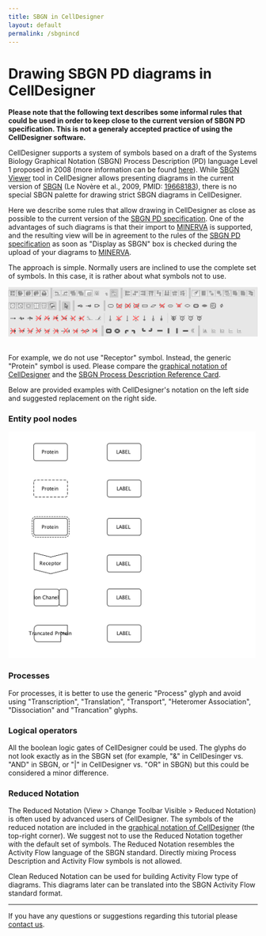 ```yaml
---
title: SBGN in CellDesigner
layout: default
permalink: /sbgnincd
---
```


# Drawing SBGN PD diagrams in CellDesigner

<p><strong>Please note that the following text describes some informal rules that could be used in order to keep close to the current version of SBGN PD specification. This is not a generaly accepted practice of using the CellDesigner software.</strong></p>

<p>CellDesigner supports a system of symbols based on a draft of the Systems Biology Graphical Notation (SBGN) Process Description (PD) language Level 1 proposed in 2008 (more information can be found <a href="http://www.celldesigner.org/features.html" target="_blank">here</a>). While <a href="http://www.celldesigner.org/help/CDH_View_08.html" target="_blank">SBGN Viewer</a> tool in CellDesigner allows presenting diagrams in the current version of <a href="http://sbgn.org/" target="_blank">SBGN</a> (Le Novère et al., 2009, PMID: <a href="https://www.ncbi.nlm.nih.gov/pubmed/?term=19668183" target="_blank">19668183</a>), there is no special SBGN palette for drawing strict SBGN diagrams in CellDesigner.</p>

<p>Here we describe some rules that allow drawing in CellDesigner as close as possible to the current version of the <a href="http://sbgn.github.io/sbgn/specifications" target="_blank">SBGN PD specification</a>. One of the advantages of such diagrams is that their import to <a href="http://r3lab.uni.lu/web/minerva-website/" target="_blank">MINERVA</a> is supported, and the resulting view will be in agreement to the rules of the <a href="http://sbgn.github.io/sbgn/specifications" target="_blank">SBGN PD specification</a> as soon as "Display as SBGN" box is checked during the upload of your diagrams to <a href="http://r3lab.uni.lu/web/minerva-website/">MINERVA</a>.</p>

<p>The approach is simple. Normally users are inclined to use the complete set of symbols. In this case, it is rather about what symbols not to use.</p>

<img src="/images/tools/palette.png" style="width:700px;"/>
<br />
<br />

<p>For example, we do not use "Receptor" symbol. Instead, the generic "Protein" symbol is used. Please compare the <a href="http://www.celldesigner.org/help/images/components42.png">graphical notation of CellDesigner</a> and the <a href="https://raw.githubusercontent.com/sbgn/process-descriptions/b2904462d11bd8d65e9c7a1318d95d468048cb50/templates/PD_L1V1.3.png">SBGN Process Description Reference Card</a>.</p>

<p>Below are provided examples with CellDesigner's notation on the left side and suggested replacement on the right side.</p>

### Entity pool nodes

<img src="/images/tools/fig1.png" style="width:500px;"/>
<br />

### Processes

<p>For processes, it is better to use the generic "Process" glyph and avoid using "Transcription", "Translation", "Transport", "Heteromer Association", "Dissociation" and "Trancation" glyphs.</p>

### Logical operators

<p>All the boolean logic gates of CellDesigner could be used. The glyphs do not look exactly as in the SBGN set (for example, "&" in CellDesinger vs. "AND" in SBGN, or "|" in CellDesigner vs. "OR" in SBGN) but this could be considered a minor difference.</p>

### Reduced Notation

<p>The Reduced Notation (View > Change Toolbar Visible > Reduced Notation) is often used by advanced users of CellDesigner. The symbols of the reduced notation are included in the <a href="http://www.celldesigner.org/help/images/components42.png">graphical notation of CellDesigner</a> (the top-right corner). We suggest not to use the Reduced Notation together with the default set of symbols. The Reduced Notation resembles the Activity Flow language of the SBGN standard. Directly mixing Process Description and Activity Flow symbols is not allowed.</p>

<p>Clean Reduced Notation can be used for building Activity Flow type of diagrams. This diagrams later can be translated into the SBGN Activity Flow standard format.</p>

-----
<p>If you have any questions or suggestions regarding this tutorial please <a href="/contact">contact us</a>.</p>
